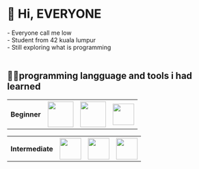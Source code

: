 <h1>👋 Hi, EVERYONE</h1>
- Everyone call me low<br>
- Student from 42 kuala lumpur<br>
- Still exploring what is programming<br>

<br>

<h2>👨‍💻programming langguage and tools i had learned</h2>

<table>
  <tr>
    <th>Beginner</th>
    <th><img src="https://cdn.jsdelivr.net/gh/devicons/devicon/icons/html5/html5-original-wordmark.svg" height="60"></th>
    <th><img src="https://cdn.jsdelivr.net/gh/devicons/devicon/icons/css3/css3-original-wordmark.svg" height="60"></th>
    <th><img src="https://cdn.jsdelivr.net/gh/devicons/devicon/icons/javascript/javascript-original.svg" height="50"></th>
  </tr>
</table>
<table>
  <tr>
    <th>Intermediate</th>
    <th><img src="https://cdn.jsdelivr.net/gh/devicons/devicon/icons/c/c-original.svg" height="50"></th>
    <th><img src="https://cdn.jsdelivr.net/gh/devicons/devicon/icons/vscode/vscode-original.svg" height="50"></th>
    <th><img src="https://cdn.jsdelivr.net/gh/devicons/devicon/icons/linux/linux-original.svg" height="50"></th>    
  </tr>
</table>







